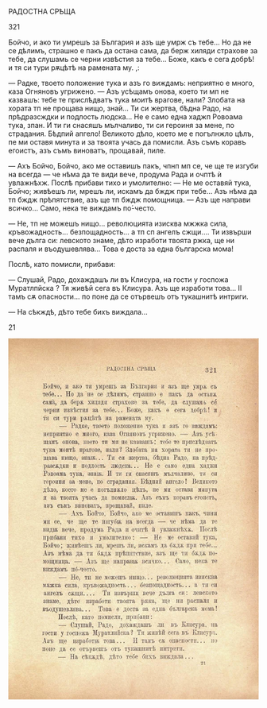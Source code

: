﻿РАДОСТНА СРѢЩА

321

Бойчо, и ако ти умрешъ за България и азъ ще умрж съ тебе... Но да не се дѣлимъ, страшно е пакъ да остана сама, да берж хиляди страхове за тебе, да слушамь се черни извѣстия за тебе... Боже, какъ е сега добрѣ! и тя си тури рѫцѣтѣ на рамената му.	,:

— Радке, твоето положение тука и азъ го виждамъ: неприятно е много, каза Огняновъ угрижено. — Азъ усѣщамъ онова, което ти мп не казвашъ: тебе те прислѣдватъ тука моитѣ врагове, нали? Злобата на хората тп не прощава нищо, знай... Ти си жертва, бѣдна Радо, на прѣдразсждки и подлость людска... Не е само една хаджп Ровоама тука, зпан. И ти ги снасяшъ мълчаливо, ти си героиня за мене, по страдания. Бѣдпий апгело! Великото дѣло, което ме е погълнжло цѣлъ, пе ми оставя минута и за твоята учась да помисли. Азъ съмъ коравъ егоистъ, азъ съмъ виноватъ, прощавай, пиле.

— Ахъ Бойчо, Бойчо, ако ме оставишъ пакъ, чпнп мп се, че ще те изгуби на всегда — че нѣма да те види вече, продума Рада и очптѣ ѝ увлажнѣхж. Послѣ прибави тихо и умолително: — Не ме оставяй тука, Бойчо; живѣешъ ли, мрешъ ли, искамъ да бждж при тебе... Азъ нѣма да тп бждж прѣпятствие, азъ ще тп бждж помощница. — Азъ ще направи всичко... Само, нека те виждамъ по́-често.

— Не, тп не можешъ нищо... революцията изисква мжжка сила, кръвожадность... безпощадность... а тп сп ангелъ сжщи.... Ти извърши вече дълга си: левското знаме, дѣто изработи твоята ржка, ще ни распаля и въодушевлява... Това е доста за една българска мома!

Послѣ, като помисли, прибави:

— Слушай, Радо, дохаждашъ ли въ Клисура, на гости у госпожа Муратлпйска ? Тя живѣй сега въ Клисура. Азъ ще изработи това... II тамъ сѫ опасности... по поне да се отървешъ отъ тукашнитѣ интриги.

— На сѣкждѣ, дѣто тебе бихъ виждала...

21

![original](images/360.jpg)

